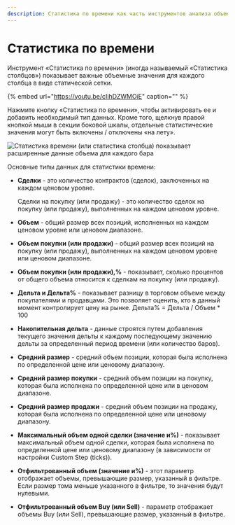 ```yaml
---
description: Статистика по времени как часть инструментов анализа объема
---
```


# Статистика по времени

Инструмент «Статистика по времени» \(иногда называемый «Статистика столбцов»\) показывает важные объемные значения для каждого столбца в виде статической сетки.

{% embed url="https://youtu.be/cIihDZWMOiE" caption="" %}

Нажмите кнопку «Статистика по времени», чтобы активировать ее и добавить необходимый тип данных. Кроме того, щелкнув правой кнопкой мыши в секции боковой шкалы, отдельные статистические значения могут быть включены / отключены «на лету».

![&#x421;&#x442;&#x430;&#x442;&#x438;&#x441;&#x442;&#x438;&#x43A;&#x430; &#x432;&#x440;&#x435;&#x43C;&#x435;&#x43D;&#x438; \(&#x438;&#x43B;&#x438; &#x441;&#x442;&#x430;&#x442;&#x438;&#x441;&#x442;&#x438;&#x43A;&#x430; &#x441;&#x442;&#x43E;&#x43B;&#x431;&#x446;&#x430;\) &#x43F;&#x43E;&#x43A;&#x430;&#x437;&#x44B;&#x432;&#x430;&#x435;&#x442; &#x440;&#x430;&#x441;&#x448;&#x438;&#x440;&#x435;&#x43D;&#x43D;&#x44B;&#x435; &#x434;&#x430;&#x43D;&#x43D;&#x44B;&#x435; &#x43E;&#x431;&#x44A;&#x435;&#x43C;&#x430; &#x434;&#x43B;&#x44F; &#x43A;&#x430;&#x436;&#x434;&#x43E;&#x433;&#x43E; &#x431;&#x430;&#x440;&#x430;](../../../.gitbook/assets/bystroe-otklyuchenie-statistiki-po-vremeni%20%281%29.jpg)

Основные типы данных для статистики времени:

* **Сделки** - это количество контрактов \(сделок\), заключенных на каждом ценовом уровне.

  Сделки на покупку \(или продажу\) - это количество сделок на покупку \(или продажу\), выполненных на каждом ценовом уровне.

* **Объем** - общий размер всех позиций, исполненных на каждом ценовом уровне или ценовом диапазоне.
* **Объем покупки \(или продажи\)** - общий размер всех позиций на покупку \(или продажу\), выполненных на каждом ценовом уровне или ценовом диапазоне.
* **Объем покупки \(или продажи\),%** - показывает, сколько процентов от общего объема относится к сделкам на покупку \(или продажу\).
* **Дельта и Дельта%** - показывает разницу в торговом объеме между покупателями и продавцами. Это позволяет оценить, кто в данный момент контролирует цену на рынке. Дельта% = Дельта / Объем \* 100
* **Накопительная дельта** - данные строятся путем добавления текущего значения дельты к каждому последующему значению дельты за определенный период времени \(или количество баров\).
* **Средний размер** - средний объем позиции, которая была исполнена по определенной цене или ценовому диапазону.
* **Средний размер покупки** - средний объем позиции на покупку, которая была исполнена по определенной цене или в ценовом диапазоне.
* **Средний размер продажи** - средний объем позиции на продажу, которая была исполнена по определенной цене или ценовому диапазону.
* **Максимальный объем одной сделки \(значение и%\)** - показывает максимальный объем одной сделки, которая была исполнена по определенной цене или ценовому диапазону \(в зависимости от настройки Custom Step \(ticks\)\).
* **Отфильтрованный объем \(значение и%\)** - этот параметр отображает объемы, превышающие размер, указанный в фильтре. Если размер тома меньше указанного в фильтре, то значения будут нулевыми.
* **Отфильтрованный объем Buy \(или Sell\)** - параметр отображает объемы Buy \(или Sell\), превышающие размер, указанный в фильтре.

